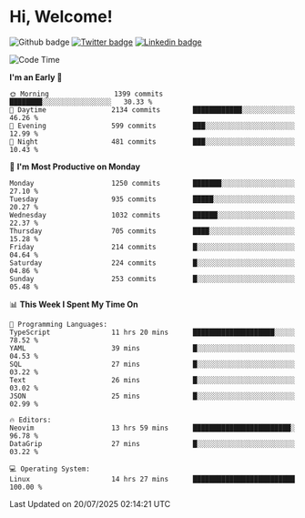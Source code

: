   # Hi, Welcome!
  ![Github badge](https://img.shields.io/github/followers/kraken-afk.svg?style=social&label=Follow&maxAge=2592000)
  [![Twitter badge](https://img.shields.io/badge/-Twitter-00acee?style=flat-square&logo=Twitter&logoColor=white)](https://twitter.com/trshppl)
  [![Linkedin badge](https://img.shields.io/badge/LinkedIn-0077B5?style=flat-square&logo=linkedin&logoColor=white)](https://www.linkedin.com/in/noveanrer)
<!--START_SECTION:waka-->
![Code Time](http://img.shields.io/badge/Code%20Time-1%2C104%20hrs%2036%20mins-blue)

**I'm an Early 🐤** 

```text
🌞 Morning                1399 commits        ████████░░░░░░░░░░░░░░░░░   30.33 % 
🌆 Daytime                2134 commits        ████████████░░░░░░░░░░░░░   46.26 % 
🌃 Evening                599 commits         ███░░░░░░░░░░░░░░░░░░░░░░   12.99 % 
🌙 Night                  481 commits         ███░░░░░░░░░░░░░░░░░░░░░░   10.43 % 
```
📅 **I'm Most Productive on Monday** 

```text
Monday                   1250 commits        ███████░░░░░░░░░░░░░░░░░░   27.10 % 
Tuesday                  935 commits         █████░░░░░░░░░░░░░░░░░░░░   20.27 % 
Wednesday                1032 commits        ██████░░░░░░░░░░░░░░░░░░░   22.37 % 
Thursday                 705 commits         ████░░░░░░░░░░░░░░░░░░░░░   15.28 % 
Friday                   214 commits         █░░░░░░░░░░░░░░░░░░░░░░░░   04.64 % 
Saturday                 224 commits         █░░░░░░░░░░░░░░░░░░░░░░░░   04.86 % 
Sunday                   253 commits         █░░░░░░░░░░░░░░░░░░░░░░░░   05.48 % 
```


📊 **This Week I Spent My Time On** 

```text
💬 Programming Languages: 
TypeScript               11 hrs 20 mins      ████████████████████░░░░░   78.52 % 
YAML                     39 mins             █░░░░░░░░░░░░░░░░░░░░░░░░   04.53 % 
SQL                      27 mins             █░░░░░░░░░░░░░░░░░░░░░░░░   03.22 % 
Text                     26 mins             █░░░░░░░░░░░░░░░░░░░░░░░░   03.02 % 
JSON                     25 mins             █░░░░░░░░░░░░░░░░░░░░░░░░   02.99 % 

🔥 Editors: 
Neovim                   13 hrs 59 mins      ████████████████████████░   96.78 % 
DataGrip                 27 mins             █░░░░░░░░░░░░░░░░░░░░░░░░   03.22 % 

💻 Operating System: 
Linux                    14 hrs 27 mins      █████████████████████████   100.00 % 
```


 Last Updated on 20/07/2025 02:14:21 UTC
<!--END_SECTION:waka-->